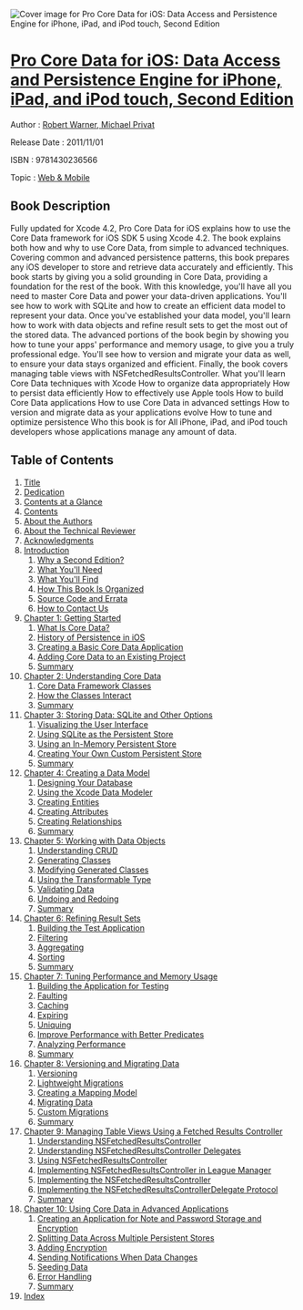 ![Cover image for Pro Core Data for iOS: Data Access and Persistence Engine for iPhone, iPad, and iPod touch, Second Edition](https://imgdetail.ebookreading.net/cover/cover/web_mobile/EB9781430236566.jpg)

[Pro Core Data for iOS: Data Access and Persistence Engine for iPhone, iPad, and iPod touch, Second Edition](https://ebookreading.net/view/book/Pro+Core+Data+for+iOS%3A+Data+Access+and+Persistence+Engine+for+iPhone%2C+iPad%2C+and+iPod+touch%2C+Second+Edition-EB9781430236566_1.html "Pro Core Data for iOS: Data Access and Persistence Engine for iPhone, iPad, and iPod touch, Second Edition")
====================================================================================================================

Author : [Robert Warner](https://ebookreading.net/search/author/Robert+Warner),[ Michael Privat](https://ebookreading.net/search/author/+Michael+Privat)

Release Date : 2011/11/01

ISBN : 9781430236566

Topic : [Web & Mobile](https://ebookreading.net/search/category/web-mobile)

Book Description
-----------------

Fully updated for Xcode 4.2, Pro Core Data for iOS explains how to use the Core Data framework for iOS SDK 5 using Xcode 4.2. The book explains both how and why to use Core Data, from simple to advanced techniques. Covering common and advanced persistence patterns, this book prepares any iOS developer to store and retrieve data accurately and efficiently.
This book starts by giving you a solid grounding in Core Data, providing a foundation for the rest of the book. With this knowledge, you'll have all you need to master Core Data and power your data-driven applications. You'll see how to work with SQLite and how to create an efficient data model to represent your data. Once you've established your data model, you'll learn how to work with data objects and refine result sets to get the most out of the stored data.
The advanced portions of the book begin by showing you how to tune your apps' performance and memory usage, to give you a truly professional edge. You'll see how to version and migrate your data as well, to ensure your data stays organized and efficient. Finally, the book covers managing table views with NSFetchedResultsController.
What you'll learn
Core Data techniques with Xcode
How to organize data appropriately
How to persist data efficiently
How to effectively use Apple tools
How to build Core Data applications
How to use Core Data in advanced settings
How to version and migrate data as your applications evolve
How to tune and optimize persistence
Who this book is for
All iPhone, iPad, and iPod touch developers whose applications manage any amount of data.
              
Table of Contents
-----------------

1. [Title](https://ebookreading.net/view/book/Pro+Core+Data+for+iOS%3A+Data+Access+and+Persistence+Engine+for+iPhone%2C+iPad%2C+and+iPod+touch%2C+Second+Edition-EB9781430236566_2.html)
1. [Dedication](https://ebookreading.net/view/book/Pro+Core+Data+for+iOS%3A+Data+Access+and+Persistence+Engine+for+iPhone%2C+iPad%2C+and+iPod+touch%2C+Second+Edition-EB9781430236566_4.html)
1. [Contents at a Glance](https://ebookreading.net/view/book/Pro+Core+Data+for+iOS%3A+Data+Access+and+Persistence+Engine+for+iPhone%2C+iPad%2C+and+iPod+touch%2C+Second+Edition-EB9781430236566_5.html#contents_at_a_glanc)
1. [Contents](https://ebookreading.net/view/book/Pro+Core+Data+for+iOS%3A+Data+Access+and+Persistence+Engine+for+iPhone%2C+iPad%2C+and+iPod+touch%2C+Second+Edition-EB9781430236566_6.html#contents)
1. [About the Authors](https://ebookreading.net/view/book/Pro+Core+Data+for+iOS%3A+Data+Access+and+Persistence+Engine+for+iPhone%2C+iPad%2C+and+iPod+touch%2C+Second+Edition-EB9781430236566_7.html#about_the_authors)
1. [About the Technical Reviewer](https://ebookreading.net/view/book/Pro+Core+Data+for+iOS%3A+Data+Access+and+Persistence+Engine+for+iPhone%2C+iPad%2C+and+iPod+touch%2C+Second+Edition-EB9781430236566_8.html#about_the_technical)
1. [Acknowledgments](https://ebookreading.net/view/book/Pro+Core+Data+for+iOS%3A+Data+Access+and+Persistence+Engine+for+iPhone%2C+iPad%2C+and+iPod+touch%2C+Second+Edition-EB9781430236566_9.html#acknowledgments)
1. [Introduction](https://ebookreading.net/view/book/Pro+Core+Data+for+iOS%3A+Data+Access+and+Persistence+Engine+for+iPhone%2C+iPad%2C+and+iPod+touch%2C+Second+Edition-EB9781430236566_10.html#introduction)
    1. [Why a Second Edition?](https://ebookreading.net/view/book/Pro+Core+Data+for+iOS%3A+Data+Access+and+Persistence+Engine+for+iPhone%2C+iPad%2C+and+iPod+touch%2C+Second+Edition-EB9781430236566_10.html#why_a_second_editio)
    1. [What You&#39;ll Need](https://ebookreading.net/view/book/Pro+Core+Data+for+iOS%3A+Data+Access+and+Persistence+Engine+for+iPhone%2C+iPad%2C+and+iPod+touch%2C+Second+Edition-EB9781430236566_10.html#what_you_apos_ll_ne)
    1. [What You&#39;ll Find](https://ebookreading.net/view/book/Pro+Core+Data+for+iOS%3A+Data+Access+and+Persistence+Engine+for+iPhone%2C+iPad%2C+and+iPod+touch%2C+Second+Edition-EB9781430236566_10.html#what_you_apos_ll_fi)
    1. [How This Book Is Organized](https://ebookreading.net/view/book/Pro+Core+Data+for+iOS%3A+Data+Access+and+Persistence+Engine+for+iPhone%2C+iPad%2C+and+iPod+touch%2C+Second+Edition-EB9781430236566_10.html#how_this_book_is_or)
    1. [Source Code and Errata](https://ebookreading.net/view/book/Pro+Core+Data+for+iOS%3A+Data+Access+and+Persistence+Engine+for+iPhone%2C+iPad%2C+and+iPod+touch%2C+Second+Edition-EB9781430236566_10.html#source_code_and_err)
    1. [How to Contact Us](https://ebookreading.net/view/book/Pro+Core+Data+for+iOS%3A+Data+Access+and+Persistence+Engine+for+iPhone%2C+iPad%2C+and+iPod+touch%2C+Second+Edition-EB9781430236566_10.html#how_to_contact_us)
1. [Chapter 1: Getting Started](https://ebookreading.net/view/book/Pro+Core+Data+for+iOS%3A+Data+Access+and+Persistence+Engine+for+iPhone%2C+iPad%2C+and+iPod+touch%2C+Second+Edition-EB9781430236566_11.html#ch1)
    1. [What Is Core Data?](https://ebookreading.net/view/book/Pro+Core+Data+for+iOS%3A+Data+Access+and+Persistence+Engine+for+iPhone%2C+iPad%2C+and+iPod+touch%2C+Second+Edition-EB9781430236566_11.html#what_is_core_data)
    1. [History of Persistence in iOS](https://ebookreading.net/view/book/Pro+Core+Data+for+iOS%3A+Data+Access+and+Persistence+Engine+for+iPhone%2C+iPad%2C+and+iPod+touch%2C+Second+Edition-EB9781430236566_11.html#history_of_persiste)
    1. [Creating a Basic Core Data Application](https://ebookreading.net/view/book/Pro+Core+Data+for+iOS%3A+Data+Access+and+Persistence+Engine+for+iPhone%2C+iPad%2C+and+iPod+touch%2C+Second+Edition-EB9781430236566_11.html#creating_a_basic_co)
    1. [Adding Core Data to an Existing Project](https://ebookreading.net/view/book/Pro+Core+Data+for+iOS%3A+Data+Access+and+Persistence+Engine+for+iPhone%2C+iPad%2C+and+iPod+touch%2C+Second+Edition-EB9781430236566_11.html#adding_core_data_to)
    1. [Summary](https://ebookreading.net/view/book/Pro+Core+Data+for+iOS%3A+Data+Access+and+Persistence+Engine+for+iPhone%2C+iPad%2C+and+iPod+touch%2C+Second+Edition-EB9781430236566_11.html#summary)
1. [Chapter 2: Understanding Core Data](https://ebookreading.net/view/book/Pro+Core+Data+for+iOS%3A+Data+Access+and+Persistence+Engine+for+iPhone%2C+iPad%2C+and+iPod+touch%2C+Second+Edition-EB9781430236566_12.html#ch2)
    1. [Core Data Framework Classes](https://ebookreading.net/view/book/Pro+Core+Data+for+iOS%3A+Data+Access+and+Persistence+Engine+for+iPhone%2C+iPad%2C+and+iPod+touch%2C+Second+Edition-EB9781430236566_12.html#core_data_framework)
    1. [How the Classes Interact](https://ebookreading.net/view/book/Pro+Core+Data+for+iOS%3A+Data+Access+and+Persistence+Engine+for+iPhone%2C+iPad%2C+and+iPod+touch%2C+Second+Edition-EB9781430236566_12.html#how_the_classes_int)
    1. [Summary](https://ebookreading.net/view/book/Pro+Core+Data+for+iOS%3A+Data+Access+and+Persistence+Engine+for+iPhone%2C+iPad%2C+and+iPod+touch%2C+Second+Edition-EB9781430236566_12.html#summary1)
1. [Chapter 3: Storing Data: SQLite and Other Options](https://ebookreading.net/view/book/Pro+Core+Data+for+iOS%3A+Data+Access+and+Persistence+Engine+for+iPhone%2C+iPad%2C+and+iPod+touch%2C+Second+Edition-EB9781430236566_13.html#ch3)
    1. [Visualizing the User Interface](https://ebookreading.net/view/book/Pro+Core+Data+for+iOS%3A+Data+Access+and+Persistence+Engine+for+iPhone%2C+iPad%2C+and+iPod+touch%2C+Second+Edition-EB9781430236566_13.html#visualizing_the_use)
    1. [Using SQLite as the Persistent Store](https://ebookreading.net/view/book/Pro+Core+Data+for+iOS%3A+Data+Access+and+Persistence+Engine+for+iPhone%2C+iPad%2C+and+iPod+touch%2C+Second+Edition-EB9781430236566_13.html#using_sqlite_as_the)
    1. [Using an In-Memory Persistent Store](https://ebookreading.net/view/book/Pro+Core+Data+for+iOS%3A+Data+Access+and+Persistence+Engine+for+iPhone%2C+iPad%2C+and+iPod+touch%2C+Second+Edition-EB9781430236566_13.html#using_an_inmemory_p)
    1. [Creating Your Own Custom Persistent Store](https://ebookreading.net/view/book/Pro+Core+Data+for+iOS%3A+Data+Access+and+Persistence+Engine+for+iPhone%2C+iPad%2C+and+iPod+touch%2C+Second+Edition-EB9781430236566_13.html#creating_your_own_c)
    1. [Summary](https://ebookreading.net/view/book/Pro+Core+Data+for+iOS%3A+Data+Access+and+Persistence+Engine+for+iPhone%2C+iPad%2C+and+iPod+touch%2C+Second+Edition-EB9781430236566_13.html#summary2)
1. [Chapter 4: Creating a Data Model](https://ebookreading.net/view/book/Pro+Core+Data+for+iOS%3A+Data+Access+and+Persistence+Engine+for+iPhone%2C+iPad%2C+and+iPod+touch%2C+Second+Edition-EB9781430236566_14.html#ch4)
    1. [Designing Your Database](https://ebookreading.net/view/book/Pro+Core+Data+for+iOS%3A+Data+Access+and+Persistence+Engine+for+iPhone%2C+iPad%2C+and+iPod+touch%2C+Second+Edition-EB9781430236566_14.html#designing_your_data)
    1. [Using the Xcode Data Modeler](https://ebookreading.net/view/book/Pro+Core+Data+for+iOS%3A+Data+Access+and+Persistence+Engine+for+iPhone%2C+iPad%2C+and+iPod+touch%2C+Second+Edition-EB9781430236566_14.html#using_the_xcode_dat)
    1. [Creating Entities](https://ebookreading.net/view/book/Pro+Core+Data+for+iOS%3A+Data+Access+and+Persistence+Engine+for+iPhone%2C+iPad%2C+and+iPod+touch%2C+Second+Edition-EB9781430236566_14.html#creating_entities)
    1. [Creating Attributes](https://ebookreading.net/view/book/Pro+Core+Data+for+iOS%3A+Data+Access+and+Persistence+Engine+for+iPhone%2C+iPad%2C+and+iPod+touch%2C+Second+Edition-EB9781430236566_14.html#creating_attributes)
    1. [Creating Relationships](https://ebookreading.net/view/book/Pro+Core+Data+for+iOS%3A+Data+Access+and+Persistence+Engine+for+iPhone%2C+iPad%2C+and+iPod+touch%2C+Second+Edition-EB9781430236566_14.html#creating_relationsh)
    1. [Summary](https://ebookreading.net/view/book/Pro+Core+Data+for+iOS%3A+Data+Access+and+Persistence+Engine+for+iPhone%2C+iPad%2C+and+iPod+touch%2C+Second+Edition-EB9781430236566_14.html#summary3)
1. [Chapter 5: Working with Data Objects](https://ebookreading.net/view/book/Pro+Core+Data+for+iOS%3A+Data+Access+and+Persistence+Engine+for+iPhone%2C+iPad%2C+and+iPod+touch%2C+Second+Edition-EB9781430236566_15.html#ch5)
    1. [Understanding CRUD](https://ebookreading.net/view/book/Pro+Core+Data+for+iOS%3A+Data+Access+and+Persistence+Engine+for+iPhone%2C+iPad%2C+and+iPod+touch%2C+Second+Edition-EB9781430236566_15.html#understanding_crud)
    1. [Generating Classes](https://ebookreading.net/view/book/Pro+Core+Data+for+iOS%3A+Data+Access+and+Persistence+Engine+for+iPhone%2C+iPad%2C+and+iPod+touch%2C+Second+Edition-EB9781430236566_15.html#generating_classes)
    1. [Modifying Generated Classes](https://ebookreading.net/view/book/Pro+Core+Data+for+iOS%3A+Data+Access+and+Persistence+Engine+for+iPhone%2C+iPad%2C+and+iPod+touch%2C+Second+Edition-EB9781430236566_15.html#modifying_generated)
    1. [Using the Transformable Type](https://ebookreading.net/view/book/Pro+Core+Data+for+iOS%3A+Data+Access+and+Persistence+Engine+for+iPhone%2C+iPad%2C+and+iPod+touch%2C+Second+Edition-EB9781430236566_15.html#using_the_transform)
    1. [Validating Data](https://ebookreading.net/view/book/Pro+Core+Data+for+iOS%3A+Data+Access+and+Persistence+Engine+for+iPhone%2C+iPad%2C+and+iPod+touch%2C+Second+Edition-EB9781430236566_15.html#validating_data)
    1. [Undoing and Redoing](https://ebookreading.net/view/book/Pro+Core+Data+for+iOS%3A+Data+Access+and+Persistence+Engine+for+iPhone%2C+iPad%2C+and+iPod+touch%2C+Second+Edition-EB9781430236566_15.html#undoing_and_redoing)
    1. [Summary](https://ebookreading.net/view/book/Pro+Core+Data+for+iOS%3A+Data+Access+and+Persistence+Engine+for+iPhone%2C+iPad%2C+and+iPod+touch%2C+Second+Edition-EB9781430236566_15.html#summary4)
1. [Chapter 6: Refining Result Sets](https://ebookreading.net/view/book/Pro+Core+Data+for+iOS%3A+Data+Access+and+Persistence+Engine+for+iPhone%2C+iPad%2C+and+iPod+touch%2C+Second+Edition-EB9781430236566_16.html#ch6)
    1. [Building the Test Application](https://ebookreading.net/view/book/Pro+Core+Data+for+iOS%3A+Data+Access+and+Persistence+Engine+for+iPhone%2C+iPad%2C+and+iPod+touch%2C+Second+Edition-EB9781430236566_16.html#building_the_test_a)
    1. [Filtering](https://ebookreading.net/view/book/Pro+Core+Data+for+iOS%3A+Data+Access+and+Persistence+Engine+for+iPhone%2C+iPad%2C+and+iPod+touch%2C+Second+Edition-EB9781430236566_16.html#filtering)
    1. [Aggregating](https://ebookreading.net/view/book/Pro+Core+Data+for+iOS%3A+Data+Access+and+Persistence+Engine+for+iPhone%2C+iPad%2C+and+iPod+touch%2C+Second+Edition-EB9781430236566_16.html#aggregating)
    1. [Sorting](https://ebookreading.net/view/book/Pro+Core+Data+for+iOS%3A+Data+Access+and+Persistence+Engine+for+iPhone%2C+iPad%2C+and+iPod+touch%2C+Second+Edition-EB9781430236566_16.html#sorting)
    1. [Summary](https://ebookreading.net/view/book/Pro+Core+Data+for+iOS%3A+Data+Access+and+Persistence+Engine+for+iPhone%2C+iPad%2C+and+iPod+touch%2C+Second+Edition-EB9781430236566_16.html#summary5)
1. [Chapter 7: Tuning Performance and Memory Usage](https://ebookreading.net/view/book/Pro+Core+Data+for+iOS%3A+Data+Access+and+Persistence+Engine+for+iPhone%2C+iPad%2C+and+iPod+touch%2C+Second+Edition-EB9781430236566_17.html#ch7)
    1. [Building the Application for Testing](https://ebookreading.net/view/book/Pro+Core+Data+for+iOS%3A+Data+Access+and+Persistence+Engine+for+iPhone%2C+iPad%2C+and+iPod+touch%2C+Second+Edition-EB9781430236566_17.html#building_the_applic)
    1. [Faulting](https://ebookreading.net/view/book/Pro+Core+Data+for+iOS%3A+Data+Access+and+Persistence+Engine+for+iPhone%2C+iPad%2C+and+iPod+touch%2C+Second+Edition-EB9781430236566_17.html#faulting)
    1. [Caching](https://ebookreading.net/view/book/Pro+Core+Data+for+iOS%3A+Data+Access+and+Persistence+Engine+for+iPhone%2C+iPad%2C+and+iPod+touch%2C+Second+Edition-EB9781430236566_17.html#caching)
    1. [Expiring](https://ebookreading.net/view/book/Pro+Core+Data+for+iOS%3A+Data+Access+and+Persistence+Engine+for+iPhone%2C+iPad%2C+and+iPod+touch%2C+Second+Edition-EB9781430236566_17.html#expiring)
    1. [Uniquing](https://ebookreading.net/view/book/Pro+Core+Data+for+iOS%3A+Data+Access+and+Persistence+Engine+for+iPhone%2C+iPad%2C+and+iPod+touch%2C+Second+Edition-EB9781430236566_17.html#uniquing)
    1. [Improve Performance with Better Predicates](https://ebookreading.net/view/book/Pro+Core+Data+for+iOS%3A+Data+Access+and+Persistence+Engine+for+iPhone%2C+iPad%2C+and+iPod+touch%2C+Second+Edition-EB9781430236566_17.html#improve_performance)
    1. [Analyzing Performance](https://ebookreading.net/view/book/Pro+Core+Data+for+iOS%3A+Data+Access+and+Persistence+Engine+for+iPhone%2C+iPad%2C+and+iPod+touch%2C+Second+Edition-EB9781430236566_17.html#analyzing_performan)
    1. [Summary](https://ebookreading.net/view/book/Pro+Core+Data+for+iOS%3A+Data+Access+and+Persistence+Engine+for+iPhone%2C+iPad%2C+and+iPod+touch%2C+Second+Edition-EB9781430236566_17.html#summary6)
1. [Chapter 8: Versioning and Migrating Data](https://ebookreading.net/view/book/Pro+Core+Data+for+iOS%3A+Data+Access+and+Persistence+Engine+for+iPhone%2C+iPad%2C+and+iPod+touch%2C+Second+Edition-EB9781430236566_18.html#ch8)
    1. [Versioning](https://ebookreading.net/view/book/Pro+Core+Data+for+iOS%3A+Data+Access+and+Persistence+Engine+for+iPhone%2C+iPad%2C+and+iPod+touch%2C+Second+Edition-EB9781430236566_18.html#versioning)
    1. [Lightweight Migrations](https://ebookreading.net/view/book/Pro+Core+Data+for+iOS%3A+Data+Access+and+Persistence+Engine+for+iPhone%2C+iPad%2C+and+iPod+touch%2C+Second+Edition-EB9781430236566_18.html#lightweight_migrati)
    1. [Creating a Mapping Model](https://ebookreading.net/view/book/Pro+Core+Data+for+iOS%3A+Data+Access+and+Persistence+Engine+for+iPhone%2C+iPad%2C+and+iPod+touch%2C+Second+Edition-EB9781430236566_18.html#creating_a_mapping_)
    1. [Migrating Data](https://ebookreading.net/view/book/Pro+Core+Data+for+iOS%3A+Data+Access+and+Persistence+Engine+for+iPhone%2C+iPad%2C+and+iPod+touch%2C+Second+Edition-EB9781430236566_18.html#migrating_data)
    1. [Custom Migrations](https://ebookreading.net/view/book/Pro+Core+Data+for+iOS%3A+Data+Access+and+Persistence+Engine+for+iPhone%2C+iPad%2C+and+iPod+touch%2C+Second+Edition-EB9781430236566_18.html#custom_migrations)
    1. [Summary](https://ebookreading.net/view/book/Pro+Core+Data+for+iOS%3A+Data+Access+and+Persistence+Engine+for+iPhone%2C+iPad%2C+and+iPod+touch%2C+Second+Edition-EB9781430236566_18.html#summary7)
1. [Chapter 9: Managing Table Views Using a Fetched Results Controller](https://ebookreading.net/view/book/Pro+Core+Data+for+iOS%3A+Data+Access+and+Persistence+Engine+for+iPhone%2C+iPad%2C+and+iPod+touch%2C+Second+Edition-EB9781430236566_19.html#ch9)
    1. [Understanding NSFetchedResultsController](https://ebookreading.net/view/book/Pro+Core+Data+for+iOS%3A+Data+Access+and+Persistence+Engine+for+iPhone%2C+iPad%2C+and+iPod+touch%2C+Second+Edition-EB9781430236566_19.html#understanding_nsfet)
    1. [Understanding NSFetchedResultsController Delegates](https://ebookreading.net/view/book/Pro+Core+Data+for+iOS%3A+Data+Access+and+Persistence+Engine+for+iPhone%2C+iPad%2C+and+iPod+touch%2C+Second+Edition-EB9781430236566_19.html#understanding_nsfet)
    1. [Using NSFetchedResultsController](https://ebookreading.net/view/book/Pro+Core+Data+for+iOS%3A+Data+Access+and+Persistence+Engine+for+iPhone%2C+iPad%2C+and+iPod+touch%2C+Second+Edition-EB9781430236566_19.html#using_nsfetchedresu)
    1. [Implementing NSFetchedResultsController in League Manager](https://ebookreading.net/view/book/Pro+Core+Data+for+iOS%3A+Data+Access+and+Persistence+Engine+for+iPhone%2C+iPad%2C+and+iPod+touch%2C+Second+Edition-EB9781430236566_19.html#implementing_nsfetc)
    1. [Implementing the NSFetchedResultsController](https://ebookreading.net/view/book/Pro+Core+Data+for+iOS%3A+Data+Access+and+Persistence+Engine+for+iPhone%2C+iPad%2C+and+iPod+touch%2C+Second+Edition-EB9781430236566_19.html#implementing_the_ns)
    1. [Implementing the NSFetchedResultsControllerDelegate Protocol](https://ebookreading.net/view/book/Pro+Core+Data+for+iOS%3A+Data+Access+and+Persistence+Engine+for+iPhone%2C+iPad%2C+and+iPod+touch%2C+Second+Edition-EB9781430236566_19.html#implementing_the_ns)
    1. [Summary](https://ebookreading.net/view/book/Pro+Core+Data+for+iOS%3A+Data+Access+and+Persistence+Engine+for+iPhone%2C+iPad%2C+and+iPod+touch%2C+Second+Edition-EB9781430236566_19.html#summary8)
1. [Chapter 10: Using Core Data in Advanced Applications](https://ebookreading.net/view/book/Pro+Core+Data+for+iOS%3A+Data+Access+and+Persistence+Engine+for+iPhone%2C+iPad%2C+and+iPod+touch%2C+Second+Edition-EB9781430236566_20.html#ch10)
    1. [Creating an Application for Note and Password Storage and Encryption](https://ebookreading.net/view/book/Pro+Core+Data+for+iOS%3A+Data+Access+and+Persistence+Engine+for+iPhone%2C+iPad%2C+and+iPod+touch%2C+Second+Edition-EB9781430236566_20.html#creating_an_applica)
    1. [Splitting Data Across Multiple Persistent Stores](https://ebookreading.net/view/book/Pro+Core+Data+for+iOS%3A+Data+Access+and+Persistence+Engine+for+iPhone%2C+iPad%2C+and+iPod+touch%2C+Second+Edition-EB9781430236566_20.html#splitting_data_acro)
    1. [Adding Encryption](https://ebookreading.net/view/book/Pro+Core+Data+for+iOS%3A+Data+Access+and+Persistence+Engine+for+iPhone%2C+iPad%2C+and+iPod+touch%2C+Second+Edition-EB9781430236566_20.html#adding_encryption)
    1. [Sending Notifications When Data Changes](https://ebookreading.net/view/book/Pro+Core+Data+for+iOS%3A+Data+Access+and+Persistence+Engine+for+iPhone%2C+iPad%2C+and+iPod+touch%2C+Second+Edition-EB9781430236566_20.html#sending_notificatio)
    1. [Seeding Data](https://ebookreading.net/view/book/Pro+Core+Data+for+iOS%3A+Data+Access+and+Persistence+Engine+for+iPhone%2C+iPad%2C+and+iPod+touch%2C+Second+Edition-EB9781430236566_20.html#seeding_data)
    1. [Error Handling](https://ebookreading.net/view/book/Pro+Core+Data+for+iOS%3A+Data+Access+and+Persistence+Engine+for+iPhone%2C+iPad%2C+and+iPod+touch%2C+Second+Edition-EB9781430236566_20.html#error_handling)
    1. [Summary](https://ebookreading.net/view/book/Pro+Core+Data+for+iOS%3A+Data+Access+and+Persistence+Engine+for+iPhone%2C+iPad%2C+and+iPod+touch%2C+Second+Edition-EB9781430236566_20.html#summary9)
1. [Index](https://ebookreading.net/view/book/Pro+Core+Data+for+iOS%3A+Data+Access+and+Persistence+Engine+for+iPhone%2C+iPad%2C+and+iPod+touch%2C+Second+Edition-EB9781430236566_21.html#index)
